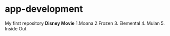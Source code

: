 # app-development
My first repository
**Disney Movie**
1.Moana
2.Frozen
3. Elemental
4. Mulan
5. Inside Out
